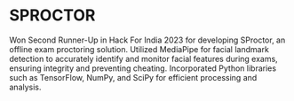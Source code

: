# SPROCTOR
Won Second Runner-Up in Hack For India 2023 for developing SProctor, an offline exam proctoring solution. 
Utilized MediaPipe for facial landmark detection to accurately identify and monitor facial features during exams, ensuring integrity and preventing cheating. Incorporated Python libraries such as TensorFlow, NumPy, and SciPy for efficient processing and analysis.
